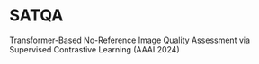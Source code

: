# SATQA

Transformer-Based No-Reference Image Quality Assessment via Supervised Contrastive Learning (AAAI 2024)
